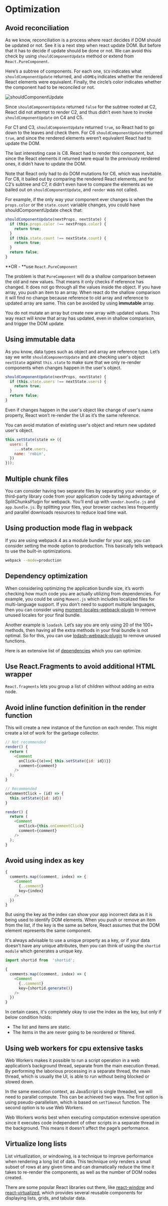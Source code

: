 # Optimization

## Avoid reconciliation

As we know, reconciliation is a process where react decides if DOM should be updated or not. See it is a next step when react update DOM. But before that it has to decide if update should be done or not. We can avoid this check by using `shouldComponentUpdate` method or extend from `React.PureComponent`.

Here’s a subtree of components. For each one, `SCU` indicates what `shouldComponentUpdate` returned, and `vDOMEq` indicates whether the rendered React elements were equivalent. Finally, the circle’s color indicates whether the component had to be reconciled or not.

![shouldComponentUpdate](./assets/should-component-update-5ee1bdf4779af06072a17b7a0654f6db-9a3ff.png)

Since  `shouldComponentUpdate`  returned  `false`  for the subtree rooted at C2, React did not attempt to render C2, and thus didn’t even have to invoke  `shouldComponentUpdate`  on C4 and C5.

For C1 and C3,  `shouldComponentUpdate`  returned  `true`, so React had to go down to the leaves and check them. For C6  `shouldComponentUpdate`  returned  `true`, and since the rendered elements weren’t equivalent React had to update the DOM.

The last interesting case is C8. React had to render this component, but since the React elements it returned were equal to the previously rendered ones, it didn’t have to update the DOM.

Note that React only had to do DOM mutations for C6, which was inevitable. For C8, it bailed out by comparing the rendered React elements, and for C2’s subtree and C7, it didn’t even have to compare the elements as we bailed out on  `shouldComponentUpdate`, and  `render`  was not called.

For example, if the only way your component ever changes is when the `props.color` or the `state.count` variable changes, you could have shouldComponentUpdate check that:

```js
shouldComponentUpdate(nextProps, nextState) {
  if (this.props.color !== nextProps.color) {
    return true;
  }
  if (this.state.count !== nextState.count) {
    return true;
  }
  return false;
}
```

**OR - **use `React.PureComponent`

The problem is that `PureComponent` will do a shallow comparison between the old and new values. That means it only checks if reference has changed. It does not go through all the values inside the object.
If you have array, you push an item to an array. When react do the shallow comparison it will find no change because reference to old array and reference to updated array are same. This can be avoided by using **immutable** array.

You do not mutate an array but create new array with updated values. This way react will know that array has updated, even in shallow comparison, and trigger the DOM update.

## Using immutable data

As you know, data types such as object and array are reference type. Let’s say we write `shouldComponentUpdate` and are checking user's object `nextState` against `this.state` to make sure that we only re-render components when changes happen in the user's object.

```js
shouldComponentUpdate(nextProps, nextState) {
  if (this.state.users !== nextState.users) {
    return true;
  }
  return false;
}
```

Even if changes happen in the user's object like change of user's name property, React won’t re-render the UI as it’s the same reference.

You can avoid mutation of existing user's object and return new updated user's object.

```js
this.setState(state => ({
  users: {
    ...state.users,
    name: 'robin',
  })
}));
```

## Multiple chunk files

You can consider having two separate files by separating your vendor, or third-party library code from your application code by taking advantage of SplitChunksPlugin for webpack. You’ll end up with `vendor.bundle.js` and `app.bundle.js`. By splitting your files, your browser caches less frequently and parallel downloads resources to reduce load time wait.

## Using production mode flag in webpack

If you are using webpack 4 as a module bundler for your app, you can consider setting the mode option to production. This basically tells webpack to use the built-in optimizations.

```bash
webpack --mode=production
```

## Dependency optimization

When considering optimizing the application bundle size, it’s worth checking how much code you are actually utilizing from dependencies. For example, you could be using  `Moment.js`  which includes localized files for multi-language support. If you don’t need to support multiple languages, then you can consider using  [moment-locales-webpack-plugin](https://www.npmjs.com/package/moment-locales-webpack-plugin)  to remove unused locales for your final bundle.

Another example is  `loadash`. Let’s say you are only using 20 of the 100+ methods, then having all the extra methods in your final bundle is not optimal. So for this, you can use  [lodash-webpack-plugin](https://github.com/lodash/lodash-webpack-plugin)  to remove unused functions.

Here is an extensive list of  [dependencies](https://github.com/GoogleChromeLabs/webpack-libs-optimizations)  which you can optimize.

## Use React.Fragments to avoid additional HTML wrapper

`React.fragments` lets you group a list of children without adding an extra node.

## Avoid inline function definition in the render function

This will create a new instance of the function on each render. This might create a lot of work for the garbage collector.

```js
// Not recommended
render() {
  return (
    <Comment
      onClick={(e)=>{ this.setState({id: id})}}
      comment={comment}
    />
  );
}
```

```js
// Recommended
onCommentClick = (id) => {
  this.setState({id: id})
}

render() {
  return (
    <Comment
      onClick={this.onCommentClick}
      comment={comment}
    />
  );
}
```

## Avoid using index as key

```js
{
  comments.map((comment, index) => {
    <Comment
      {..comment}
      key={index}
    />
  })
}
```

But using the key as the index can show your app incorrect data as it is being used to identify DOM elements. When you push or remove an item from the list, if the key is the same as before, React assumes that the DOM element represents the same component.

It's always advisable to use a unique property as a key, or if your data doesn't have any unique attributes, then you can think of using the  `shortid module`  which generates a unique key.

```js
import shortid from  'shortid';

{
  comments.map((comment, index) => {
    <Comment
      {..comment}
      key={shortid.generate()}
    />
  })
}
```

In certain cases, it's completely okay to use the index as the key, but only if below condition holds:

- The list and items are static.
- The items in the are never going to be reordered or filtered.

## Using web workers for cpu extensive tasks

Web Workers makes it possible to run a script operation in a web application’s background thread, separate from the main execution thread. By performing the laborious processing in a separate thread, the main thread, which is usually the UI, is able to run without being blocked or slowed down.

In the same execution context, as JavaScript is single threaded, we will need to parallel compute. This can be achieved two ways. The first option is using pseudo-parallelism, which is based on  `setTimeout`  function. The second option is to use Web Workers.

Web Workers works best when executing computation extensive operation since it executes code independent of other scripts in a separate thread in the background. This means it doesn’t affect the page’s performance.

## Virtualize long lists

List virtualization, or windowing, is a technique to improve performance when rendering a long list of data. This technique only renders a small subset of rows at any given time and can dramatically reduce the time it takes to re-render the components, as well as the number of DOM nodes created.

There are some popular React libraries out there, like  [react-window](https://github.com/bvaughn/react-window)  and  [react-virtualized](https://github.com/bvaughn/react-virtualized), which provides several reusable components for displaying lists, grids, and tabular data.


